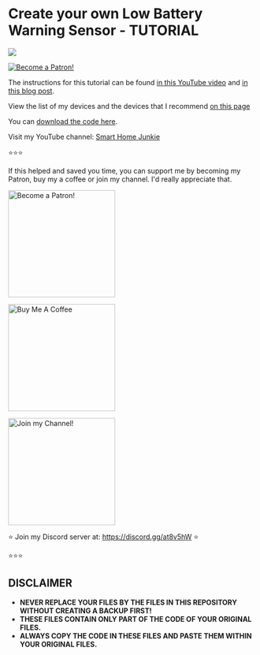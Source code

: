 # Create your own Low Battery Warning Sensor - TUTORIAL

<a href="https://youtu.be/VgV_ExVeSfE" target="_blank"><img src="https://github.com/smarthomejunkie/Home-Assistant-Tutorials/raw/master/Low-Battery-Warning-Sensor/Low-Battery-Warning-Sensor-In-Home-Assistant-Thumb.png?raw=true"></a>

<a href="https://www.patreon.com/bePatron?u=50155158" target="_blank"><img src="https://github.com/smarthomejunkie/Home-Assistant-Tutorials/blob/master/become-a-patron.png?raw=true" alt="Become a Patron!"></a>

The instructions for this tutorial can be found [in this YouTube video](https://youtu.be/VgV_ExVeSfE) and [in this blog post](https://www.smarthomejunkie.net/create-your-own-low-battery-warning-sensor-in-home-assistant-tutorial/).

View the list of my devices and the devices that I recommend [on this page](https://github.com/smarthomejunkie/MyDevices/)

You can [download the code here](https://ko-fi.com/s/d659f895fe).

Visit my YouTube channel: [Smart Home Junkie](https://www.youtube.com/c/SmartHomeJunkie)

⭐⭐⭐

If this helped and saved you time, you can support me by becoming my Patron, buy my a coffee or join my channel. I'd really appreciate that.

<a href="https://www.patreon.com/bePatron?u=50155158" target="_blank"><img src="https://github.com/smarthomejunkie/Home-Assistant-Tutorials/blob/master/become-a-patron.png?raw=true" width="217" alt="Become a Patron!"></a>

<a href="https://ko-fi.com/smarthomejunkie" target="_blank"><img src="https://github.com/smarthomejunkie/Home-Assistant-Tutorials/blob/master/Ko-Fi-Logo.png?raw=true" alt="Buy Me A Coffee" width="217" ></a>

<a href="https://www.youtube.com/c/smarthomejunkie/join" target="_blank"><img src="https://github.com/smarthomejunkie/Home-Assistant-Tutorials/blob/master/Join-Logo.png?raw=true" width="217" alt="Join my Channel!"></a>

⭐ Join my Discord server at: https://discord.gg/at8v5hW ⭐

⭐⭐⭐

## DISCLAIMER
* **NEVER REPLACE YOUR FILES BY THE FILES IN THIS REPOSITORY WITHOUT CREATING A BACKUP FIRST!**
* **THESE FILES CONTAIN ONLY PART OF THE CODE OF YOUR ORIGINAL FILES.**
* **ALWAYS COPY THE CODE IN THESE FILES AND PASTE THEM WITHIN YOUR ORIGINAL FILES.**
